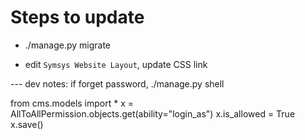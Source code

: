 # Steps to update

- ./manage.py migrate

- edit `Symsys Website Layout`, update CSS link


--- dev notes:
if forget password, ./manage.py shell

from cms.models import *
x = AllToAllPermission.objects.get(ability="login_as")
x.is_allowed = True
x.save()
